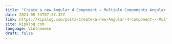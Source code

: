 ```yaml
---
title: "Create a new Angular 4 Component – Multiple Components Angular Application"
date: 2021-05-23T07:37:32Z
link: https://kipalog.com/posts/Create-a-new-Angular-4-Component---Multiple-Components-Angular-Application-669df701-8583-4aa5-838e-61605d46c4a2?utm_medium=RSS&utm_source=news.12bit.vn
site: kipalog.com
language: Vietnamese
draft: false
---
```

